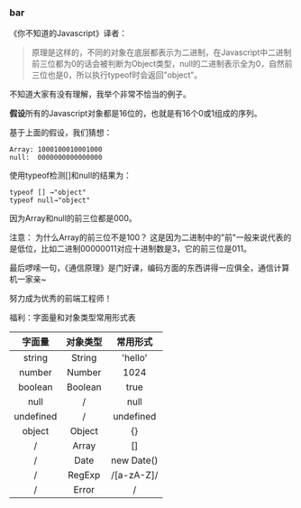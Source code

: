  
### bar
《你不知道的Javascript》译者：
>原理是这样的，不同的对象在底层都表示为二进制，在Javascript中二进制前三位都为0的话会被判断为Object类型，null的二进制表示全为0，自然前三位也是0，所以执行typeof时会返回"object"。


不知道大家有没有理解，我举个非常不恰当的例子。

**假设**所有的Javascript对象都是16位的，也就是有16个0或1组成的序列。

基于上面的假设，我们猜想：

```
Array: 1000100010001000
null:  0000000000000000
```
使用typeof检测[]和null的结果为：
```
typeof [] →"object"
typeof null→"object"
```
因为Array和null的前三位都是000。

注意：
为什么Array的前三位不是100？
这是因为二进制中的"前"一般来说代表的是低位，比如二进制00000011对应十进制数是3，它的前三位是011。

最后啰嗦一句，《通信原理》是门好课，编码方面的东西讲得一应俱全，通信计算机一家亲~

努力成为优秀的前端工程师！

福利：字面量和对象类型常用形式表

| 字面量       | 对象类型           |常用形式  |
| :-------------: |:-------------:|:-----:|
|string|String| 'hello'|
|number|Number|   1024 |
|boolean|Boolean|   true  |
|null|/|null|
|undefined|/|undefined|
|object|Object|{}|
|/|Array|[]|
|/|Date|new Date()|
|/|RegExp|/[a-zA-Z]/|
|/|Error|/|